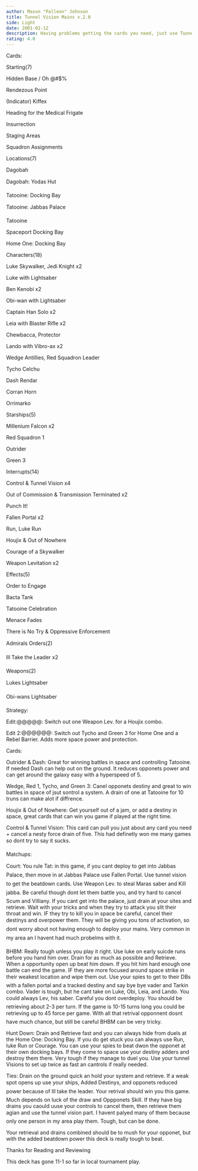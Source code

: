 ```yaml
---
author: Mason "Palleon" Johnson
title: Tunnel Vision Mains v.2.0
side: Light
date: 2001-02-12
description: Having problems getting the cards you need, just use Tunnel Vision and all your problmes are solved.
rating: 4.0
---
```

Cards: 

Starting(7) 

Hidden Base / Oh @#$% 
Rendezous Point 
(Indicator) Kiffex 
Heading for the Medical Frigate 
Insurrection 
Staging Areas 
Squadron Assignments 

Locations(7) 
Dagobah 
Dagobah: Yodas Hut 
Tatooine: Docking Bay 
Tatooine: Jabbas Palace 
Tatooine 
Spaceport Docking Bay 
Home One: Docking Bay 

Characters(18) 
Luke Skywalker, Jedi Knight x2 
Luke with Lightsaber 
Ben Kenobi x2 
Obi-wan with Lightsaber 
Captain Han Solo x2 
Leia with Blaster Rifle x2 
Chewbacca, Protector 
Lando with Vibro-ax x2 
Wedge Antillies, Red Squadron Leader 
Tycho Celchu 
Dash Rendar 
Corran Horn 
Orrimarko 

Starships(5) 
Millenium Falcon x2 
Red Squadron 1 
Outrider 
Green 3 

Interrupts(14) 
Control & Tunnel Vision x4 
Out of Commission & Transmission Terminated x2 
Punch It! 
Fallen Portal x2 
Run, Luke Run 
Houjix & Out of Nowhere 
Courage of a Skywalker 
Weapon Levitation x2 

Effects(5) 
Order to Engage 
Bacta Tank 
Tatooine Celebration 
Menace Fades 
There is No Try & Oppressive Enforcement 

Admirals Orders(2) 
Ill Take the Leader x2 

Weapons(2) 
Lukes Lightsaber 
Obi-wans Lightsaber   

Strategy: 

Edit:@@@@@: Switch out one Weapon Lev. for a Houjix combo. 

Edit 2:@@@@@@: Switch out Tycho and Green 3 for Home One and a Rebel Barrier. Adds more space power and protection.

Cards: 

Outrider & Dash: Great for winning battles in space and controlling Tatooine. If needed Dash can help out on the ground. It reduces opponets power and can get around the galaxy easy with a hyperspeed of 5. 

Wedge, Red 1, Tycho, and Green 3: Canel opponets destiny and great to win battles in space of jsut sontrol a system. A drain of one at Tatooine for 10 truns can make alot if diffrence. 

Houjix & Out of Nowhere: Get yourself out of a jam, or add a destiny in space, great cards that can win you game if played at the right time. 

Control & Tunnel Vision: This card can pull you just about any card you need + cancel a nesty force drain of five. This had definetly won me many games so dont try to say it sucks. 

Matchups: 

Court: You rule Tat: in this game, if you cant deploy to get into Jabbas Palace, then move in at Jabbas Palace use Fallen Portal. Use tunnel vision to get the beatdown cards. Use Weapon Lev. to steal Maras saber and Kill jabba. Be careful though dont let them battle you, and try hard to cancel Scum and Villiany. If you cant get into the palace, just drain at your sites and retrieve. Wait with your tricks and when they try to attack you slit their throat and win. IF they try to kill you in space be careful, cancel their destinys and overpower them. They will be giving you tons of activation, so dont worry about not having enough to deploy your mains. Very common in my area an I havent had much probelms with it. 

BHBM: Really tough unless you play it right. Use luke on early suicde runs before you hand him over. Drain for as much as possible and Retrieve. When a opportunity open up beat him down. If you hit him hard enough one battle can end the game. IF they are more focused around space strike in their weakest location and wipe them out. Use your spies to get to their DBs with a fallen portal and a tracked destiny and say bye bye vader and Tarkin combo. Vader is tough, but he cant take on Luke, Obi, Leia, and Lando. You could always Lev, his saber. Careful you dont overdeploy. You should be retrieving about 2-3 per turn. If the game is 10-15 turns long you could be retrieving up to 45 force per game. With all that retrival opponnent dosnt have much chance, but still be careful BHBM can be very tricky. 

Hunt Down: Drain and Retrieve fast and you can always hide from duels at the Home One: Docking Bay. If you do get stuck you can always use Run, luke Run or Courage. You can use your spies to beat dwon the opponet at their own docking bays. If they come to space use your destiny adders and destroy them there. Very tough if they manage to duel you. Use your tunnel Visions to set up twice as fast an cantrols if really needed. 

Ties: Drain on the ground quick an hold your system and retrieve. If a weak spot opens up use your ships, Added Destinys, and opponets reduced power because of Ill take the leader. Your retrival should win you this game. Much depends on luck of the draw and Oppponets Skill. If they have big drains you caould uuse your controls to cancel them, then retrieve them agian and use the tunnel vision part. I havent palyed many of them because only one person in my area play them. Tough, but can be done. 

Your retrieval and drains combined should be to mush for your opponet, but with the added beatdown power this deck is really tough to beat. 

Thanks for Reading and Reviewing 

This deck has gone 11-1 so far in local tournament play. 


